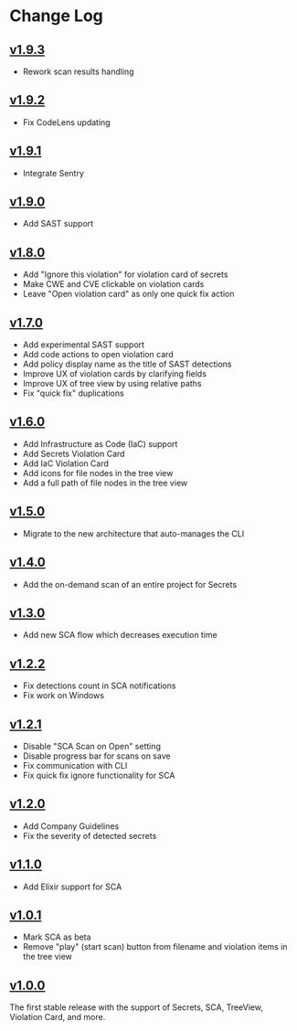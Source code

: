 # Change Log

## [v1.9.3]

- Rework scan results handling

## [v1.9.2]

- Fix CodeLens updating

## [v1.9.1]

- Integrate Sentry

## [v1.9.0]

- Add SAST support

## [v1.8.0]

- Add "Ignore this violation" for violation card of secrets
- Make CWE and CVE clickable on violation cards
- Leave "Open violation card" as only one quick fix action

## [v1.7.0]

- Add experimental SAST support
- Add code actions to open violation card
- Add policy display name as the title of SAST detections
- Improve UX of violation cards by clarifying fields
- Improve UX of tree view by using relative paths
- Fix "quick fix" duplications

## [v1.6.0]

- Add Infrastructure as Code (IaC) support
- Add Secrets Violation Card
- Add IaC Violation Card
- Add icons for file nodes in the tree view
- Add a full path of file nodes in the tree view

## [v1.5.0]

- Migrate to the new architecture that auto-manages the CLI

## [v1.4.0]

- Add the on-demand scan of an entire project for Secrets

## [v1.3.0]

- Add new SCA flow which decreases execution time

## [v1.2.2]

- Fix detections count in SCA notifications
- Fix work on Windows

## [v1.2.1]

- Disable "SCA Scan on Open" setting
- Disable progress bar for scans on save
- Fix communication with CLI
- Fix quick fix ignore functionality for SCA

## [v1.2.0]

- Add Company Guidelines
- Fix the severity of detected secrets

## [v1.1.0]

- Add Elixir support for SCA

## [v1.0.1]

- Mark SCA as beta
- Remove "play" (start scan) button from filename and violation items in the tree view

## [v1.0.0]

The first stable release with the support of Secrets, SCA, TreeView, Violation Card, and more.

[v1.9.3]: https://github.com/cycodehq/vscode-extension/releases/tag/v1.9.3

[v1.9.2]: https://github.com/cycodehq/vscode-extension/releases/tag/v1.9.2

[v1.9.1]: https://github.com/cycodehq/vscode-extension/releases/tag/v1.9.1

[v1.9.0]: https://github.com/cycodehq/vscode-extension/releases/tag/v1.9.0

[v1.8.0]: https://github.com/cycodehq/vscode-extension/releases/tag/v1.8.0

[v1.7.0]: https://github.com/cycodehq/vscode-extension/releases/tag/v1.7.0

[v1.6.0]: https://github.com/cycodehq/vscode-extension/releases/tag/v1.6.0

[v1.5.0]: https://github.com/cycodehq/vscode-extension/releases/tag/v1.5.0

[v1.4.0]: https://github.com/cycodehq/vscode-extension/releases/tag/v1.4.0

[v1.3.0]: https://github.com/cycodehq/vscode-extension/releases/tag/v1.3.0

[v1.2.2]: https://github.com/cycodehq/vscode-extension/releases/tag/v1.2.2

[v1.2.1]: https://github.com/cycodehq/vscode-extension/releases/tag/v1.2.1

[v1.2.0]: https://github.com/cycodehq/vscode-extension/releases/tag/v1.2.0

[v1.1.0]: https://github.com/cycodehq/vscode-extension/releases/tag/v1.1.0

[v1.0.1]: https://github.com/cycodehq/vscode-extension/releases/tag/v1.0.1

[v1.0.0]: https://github.com/cycodehq/vscode-extension/releases/tag/v1.0.0 
